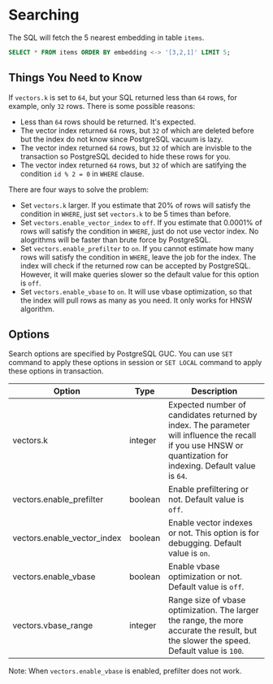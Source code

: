 # Searching

The SQL will fetch the $5$ nearest embedding in table `items`.

```sql
SELECT * FROM items ORDER BY embedding <-> '[3,2,1]' LIMIT 5;
```

## Things You Need to Know

If `vectors.k` is set to `64`, but your SQL returned less than `64` rows, for example, only `32` rows. There is some possible reasons:

* Less than `64` rows should be returned. It's expected.
* The vector index returned `64` rows, but `32` of which are deleted before but the index do not know since PostgreSQL vacuum is lazy.
* The vector index returned `64` rows, but `32` of which are invisble to the transaction so PostgreSQL decided to hide these rows for you.
* The vector index returned `64` rows, but `32` of which are satifying the condition `id % 2 = 0` in `WHERE` clause.

There are four ways to solve the problem:

* Set `vectors.k` larger. If you estimate that 20% of rows will satisfy the condition in `WHERE`, just set `vectors.k` to be 5 times than before.
* Set `vectors.enable_vector_index` to `off`. If you estimate that 0.0001% of rows will satisfy the condition in `WHERE`, just do not use vector index. No alogrithms will be faster than brute force by PostgreSQL.
* Set `vectors.enable_prefilter` to `on`. If you cannot estimate how many rows will satisfy the condition in `WHERE`, leave the job for the index. The index will check if the returned row can be accepted by PostgreSQL. However, it will make queries slower so the default value for this option is `off`.
* Set `vectors.enable_vbase` to `on`. It will use vbase optimization, so that the index will pull rows as many as you need. It only works for HNSW algorithm.

## Options

Search options are specified by PostgreSQL GUC. You can use `SET` command to apply these options in session or `SET LOCAL` command to apply these options in transaction.

| Option                      | Type    | Description                                                                                                                                                   |
| --------------------------- | ------- | ------------------------------------------------------------------------------------------------------------------------------------------------------------- |
| vectors.k                   | integer | Expected number of candidates returned by index. The parameter will influence the recall if you use HNSW or quantization for indexing. Default value is `64`. |
| vectors.enable_prefilter    | boolean | Enable prefiltering or not. Default value is `off`.                                                                                                           |
| vectors.enable_vector_index | boolean | Enable vector indexes or not. This option is for debugging. Default value is `on`.                                                                            |
| vectors.enable_vbase        | boolean | Enable vbase optimization or not. Default value is `off`.                                                                                                     |
| vectors.vbase_range         | integer | Range size of vbase optimization. The larger the range, the more accurate the result, but the slower the speed. Default value is `100`.                       |

Note: When `vectors.enable_vbase` is enabled, prefilter does not work.
